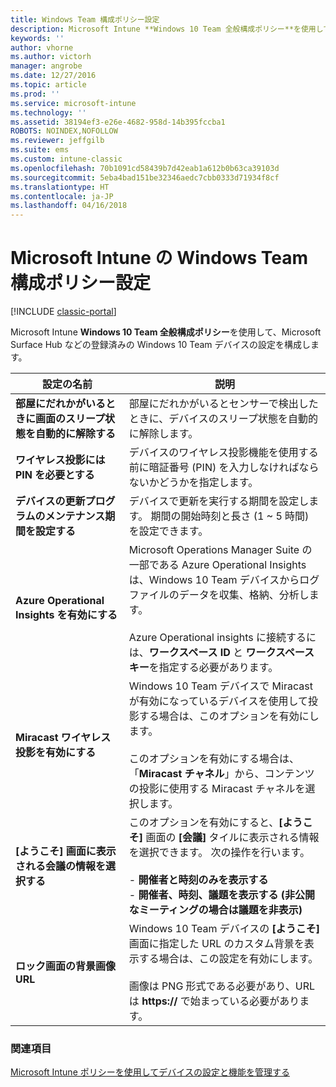 ```yaml
---
title: Windows Team 構成ポリシー設定
description: Microsoft Intune **Windows 10 Team 全般構成ポリシー**を使用して、Microsoft Surface Hub などの登録済みの Windows 10 Team デバイスの設定を構成します。
keywords: ''
author: vhorne
ms.author: victorh
manager: angrobe
ms.date: 12/27/2016
ms.topic: article
ms.prod: ''
ms.service: microsoft-intune
ms.technology: ''
ms.assetid: 38194ef3-e26e-4682-958d-14b395fccba1
ROBOTS: NOINDEX,NOFOLLOW
ms.reviewer: jeffgilb
ms.suite: ems
ms.custom: intune-classic
ms.openlocfilehash: 70b1091cd58439b7d42eab1a612b0b63ca39103d
ms.sourcegitcommit: 5eba4bad151be32346aedc7cbb0333d71934f8cf
ms.translationtype: HT
ms.contentlocale: ja-JP
ms.lasthandoff: 04/16/2018
---
```

# <a name="windows-team-configuration-policy-settings-in-microsoft-intune"></a>Microsoft Intune の Windows Team 構成ポリシー設定

[!INCLUDE [classic-portal](../includes/classic-portal.md)]

Microsoft Intune **Windows 10 Team 全般構成ポリシー**を使用して、Microsoft Surface Hub などの登録済みの Windows 10 Team デバイスの設定を構成します。


|                                  設定の名前                                   |                                                                                                                                                                説明                                                                                                                                                                |
|---------------------------------------------------------------------------------|---------------------------------------------------------------------------------------------------------------------------------------------------------------------------------------------------------------------------------------------------------------------------------------------------------------------------------------|
|  <strong>部屋にだれかがいるときに画面のスリープ状態を自動的に解除する</strong>   |                                                                                                                         部屋にだれかがいるとセンサーで検出したときに、デバイスのスリープ状態を自動的に解除します。                                                                                                                          |
|              <strong>ワイヤレス投影には PIN を必要とする</strong>               |                                                                                                             デバイスのワイヤレス投影機能を使用する前に暗証番号 (PIN) を入力しなければならないかどうかを指定します。                                                                                                             |
|          <strong>デバイスの更新プログラムのメンテナンス期間を設定する</strong>           |                                                                                          デバイスで更新を実行する期間を設定します。 期間の開始時刻と長さ (1 ~ 5 時間) を設定できます。                                                                                           |
|               <strong>Azure Operational Insights を有効にする</strong>                |                  Microsoft Operations Manager Suite の一部である Azure Operational Insights は、Windows 10 Team デバイスからログ ファイルのデータを収集、格納、分析します。<br /><br />Azure Operational insights に接続するには、<strong>ワークスペース ID</strong> と <strong>ワークスペース キー</strong>を指定する必要があります。                   |
|              <strong>Miracast ワイヤレス投影を有効にする</strong>               |                                          Windows 10 Team デバイスで Miracast が有効になっているデバイスを使用して投影する場合は、このオプションを有効にします。<br /><br />このオプションを有効にする場合は、「<strong>Miracast チャネル</strong>」から、コンテンツの投影に使用する Miracast チャネルを選択します。                                           |
| <strong>[ようこそ] 画面に表示される会議の情報を選択する</strong> | このオプションを有効にすると、<strong>[ようこそ]</strong> 画面の <strong>[会議]</strong> タイルに表示される情報を選択できます。 次の操作を行います。<br /><br />-   <strong>開催者と時刻のみを表示する</strong><br />-   <strong>開催者、時刻、議題を表示する (非公開なミーティングの場合は議題を非表示)</strong> |
|                <strong>ロック画面の背景画像 URL</strong>                 |                                           Windows 10 Team デバイスの <strong>[ようこそ]</strong> 画面に指定した URL のカスタム背景を表示する場合は、この設定を有効にします。<br /><br />画像は PNG 形式である必要があり、URL は <strong>https://</strong> で始まっている必要があります。                                            |

### <a name="see-also"></a>関連項目
[Microsoft Intune ポリシーを使用してデバイスの設定と機能を管理する](manage-settings-and-features-on-your-devices-with-microsoft-intune-policies.md)

